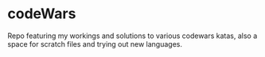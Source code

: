 # codeWars
Repo featuring my workings and solutions to various codewars katas, also a space for scratch files and trying out new languages.
